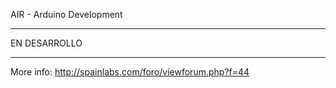 AIR - Arduino Development

*********************************************************************
EN DESARROLLO
*********************************************************************

More info: http://spainlabs.com/foro/viewforum.php?f=44
